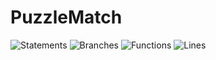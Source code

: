 # PuzzleMatch
![Statements](https://img.shields.io/badge/Coverage-100%25-brightgreen.svg)
![Branches](https://img.shields.io/badge/Coverage-100%25-brightgreen.svg)
![Functions](https://img.shields.io/badge/Coverage-100%25-brightgreen.svg)
![Lines](https://img.shields.io/badge/Coverage-100%25-brightgreen.svg)
